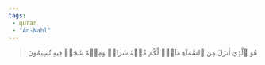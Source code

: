 ```yaml
---
tags: 
 - quran 
 - "An-Nahl"
---
```


> هُوَ ٱلَّذِيٓ أَنزَلَ مِنَ ٱلسَّمَآءِ مَآءٗۖ لَّكُم مِّنۡهُ شَرَابٞ وَمِنۡهُ شَجَرٞ فِيهِ تُسِيمُونَ

